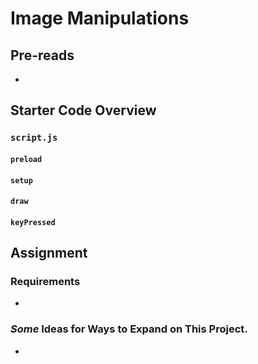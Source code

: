 # Image Manipulations

## Pre-reads
*

## Starter Code Overview


### `script.js`

#### `preload`

#### `setup`

#### `draw`

#### `keyPressed`

## Assignment

### Requirements
* 

### _Some_ Ideas for Ways to Expand on This Project. 
* 

